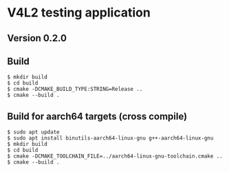 # V4L2 testing application

## Version 0.2.0

## Build

```
$ mkdir build
$ cd build
$ cmake -DCMAKE_BUILD_TYPE:STRING=Release ..
$ cmake --build .
```

## Build for aarch64 targets (cross compile)
```
$ sudo apt update
$ sudo apt install binutils-aarch64-linux-gnu g++-aarch64-linux-gnu
$ mkdir build
$ cd build
$ cmake -DCMAKE_TOOLCHAIN_FILE=../aarch64-linux-gnu-toolchain.cmake ..
$ cmake --build .
```